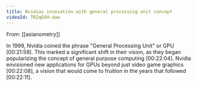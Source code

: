 ```yaml
---
title: Nvidias innovation with general processing unit concept
videoId: TRZqE6H-dww
---
```


From: [[asianometry]] <br/> 

In 1999, Nvidia coined the phrase "General Processing Unit" or GPU <a class="yt-timestamp" data-t="00:21:59">[00:21:59]</a>. This marked a significant shift in their vision, as they began popularizing the concept of general purpose computing <a class="yt-timestamp" data-t="00:22:04">[00:22:04]</a>. Nvidia envisioned new applications for GPUs beyond just video game graphics <a class="yt-timestamp" data-t="00:22:08">[00:22:08]</a>, a vision that would come to fruition in the years that followed <a class="yt-timestamp" data-t="00:22:11">[00:22:11]</a>.